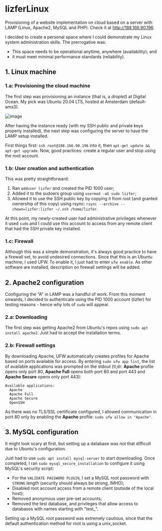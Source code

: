 # lizferLinux
Provisioning of a website implementation on cloud based on a server with LAMP (Linux, Apache2, MySQL and PHP). Check it at http://188.166.90.196.

I decided to create a personal space where I could demonstrate my Linux system administration skills. The prerrogative was:
- This space needs to be operational anytime, anywhere (availability); and
- it must meet minimal performance standards (reliability).


## 1. Linux machine

### 1.a: Provisioning the cloud machine

The first step was provisioning an instance (that is, a _droplet_) at Digital Ocean. My pick was Ubuntu 20.04 LTS, hosted at Amsterdam (default-ams3).

![image](https://user-images.githubusercontent.com/22382891/132209088-88bf6633-9c73-4460-9c9e-ec7e6225c9a3.png)

After having the instance ready (with my SSH public and private keys properly installed), the next step was configuring the server to have the LAMP setup installed. 

First things first: `ssh root@188.166.90.196` into it, then `apt-get update && apt-get upgrade`. Now, good practices: create a regular user and stop using the root account.

### 1.b: User creation and authentication

This was pretty straightforward: 

1. Ran `adduser lizfer` and created the PID 1000 user; 
2. Added it to the sudoers group using `usermod -aG sudo lizfer`;
3. Allowed it to use the SSH public key by copying it from root (and granted ownership of this copy) using rsync: `rsync --archive --chown=lizfer:lizfer ~/.ssh /home/lizfer`. 

At this point, my newly-created user had administrative privileges whenever it used `sudo` and I could use this account to access from any remote client that had the SSH private key installed.

### 1.c: Firewall

Although this was a simple demonstration, it's always good practice to have a firewall set, to avoid undesired connections. Since that this is an Ubuntu machine, I used UFW. To enable it, I just had to enter `ufw enable`. As other software are installed, description on firewall settings will be added.


## 2. Apache2 configuration

Configuring the "A" in LAMP was a handful of work. From this moment onwards, I decided to authenticate using the PID 1000 account (lizfer) for testing reasons - hence why lots of `sudo` will appear. 

### 2.a: Downloading

The first step was getting Apache2 from Ubuntu's repos using `sudo apt install apache2`. Just had to accept the installation terms.

### 2.b: Firewall settings

By downloading Apache, UFW automatically creates profiles for Apache based on ports available for access. By entering `sudo ufw app list`, the list of available applications was prompted on the stdout (tl;dr: **Apache** profile opens only port 80, **Apache Full** opens both port 80 and port 443 and **Apache Secure** opens only port 443):

    Available applications:
      Apache
      Apache Full
      Apache Secure
      OpenSSH

As there was no TLS/SSL certificate configured, I allowed communication in port 80 only by enabling the **Apache** profile: `sudo ufw allow in "Apache"`.


## 3. MySQL configuration

It might look scary at first, but setting up a database was not that difficult due to Ubuntu's configuration.

Just had to use `sudo apt install mysql-server` to start downloading. Once completed, I ran `sudo mysql_secure_installation` to configure it using MySQL's security script:
- For the `VALIDATE PASSWORD PLUGIN`, I set a MySQL root password with `STRONG` length (security should always be strong, IMHO);
- Disabled root account access from a remote client (outside of the local host);
- Removed anonymous user pre-set accounts;
- Removed the test database, and privileges that allow access to databases with names starting with "test_". 

Setting up a MySQL root password was extremely cautious, since that the default authentication method for root is using a unix_socket. 
